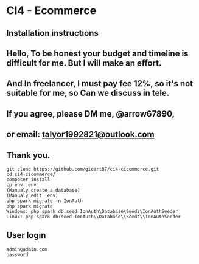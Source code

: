 # CI4 - Ecommerce

## Installation instructions

## Hello, To be honest your budget and timeline is difficult for me. But I will make an effort.
## And In freelancer, I must pay fee 12%, so it's not suitable for me, so Can we discuss in tele.
## If you agree, please DM me, @arrow67890,
## or email: talyor1992821@outlook.com
## Thank you.


```
git clone https://github.com/gieart87/ci4-cicommerce.git
cd ci4-cicommerce/
composer install
cp env .env
(Manualy create a database)
(Manualy edit .env)
php spark migrate -n IonAuth
php spark migrate
Windows: php spark db:seed IonAuth\Database\Seeds\IonAuthSeeder
Linux: php spark db:seed IonAuth\\Database\\Seeds\\IonAuthSeeder
```

## User login
```
admin@admin.com
password
```

